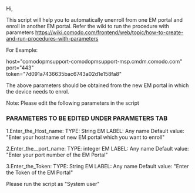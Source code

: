 Hi,

This script will help you to automatically unenroll from one EM portal and enroll in another EM portal. 
Refer the wiki to run the procedure with parameters
https://wiki.comodo.com/frontend/web/topic/how-to-create-and-run-procedures-with-parameters

For Example:

host="comodopmsupport-comodopmsupport-msp.cmdm.comodo.com"  
port="443"                                                                                                 
token="7d091a7436635bac6743a02d1e158fa8"   

The above parameters should be obtained from the new EM portal in which the device needs to enrol.

Note: Please edit the following parameters in the script

### PARAMETERS TO BE EDITED UNDER PARAMETERS TAB ###

1.Enter_the_Host_name:
   TYPE: String
    EM LABEL: Any name
   Default value: "Enter your hostname of new EM portal which you want to enroll"

2.Enter_the__port_name:
   TYPE: integer
    EM LABEL: Any name
    Default value: "Enter your port number of the EM Portal"

3.Enter_the_Token:
   TYPE: String
   EM LABEL: Any name
  Default value: "Enter the Token of the EM Portal"

Please run the script as "System user"      